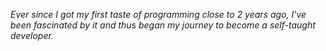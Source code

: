 
*Ever since I got my first taste of programming close to 2 years ago, I've been fascinated by it and thus began my journey to become a self-taught developer.*
